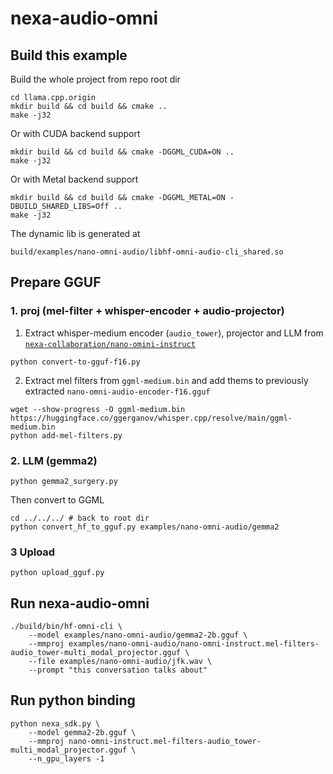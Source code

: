 # nexa-audio-omni

## Build this example

Build the whole project from repo root dir

```shell
cd llama.cpp.origin
mkdir build && cd build && cmake ..
make -j32
```

Or with CUDA backend support
```shell
mkdir build && cd build && cmake -DGGML_CUDA=ON ..
make -j32
```

Or with Metal backend support
```shell
mkdir build && cd build && cmake -DGGML_METAL=ON -DBUILD_SHARED_LIBS=Off ..
make -j32
```

The dynamic lib is generated at 
```
build/examples/nano-omni-audio/libhf-omni-audio-cli_shared.so
```

## Prepare GGUF 

### 1. proj (mel-filter + whisper-encoder + audio-projector)

1. Extract whisper-medium encoder (`audio_tower`), projector and LLM from [`nexa-collaboration/nano-omini-instruct`](https://huggingface.co/nexa-collaboration/nano-omini-instruct/tree/main?show_file_info=model.safetensors.index.json)
```shell
python convert-to-gguf-f16.py
```

2. Extract mel filters from `ggml-medium.bin` and add thems to previously extracted `nano-omni-audio-encoder-f16.gguf`
```shell
wget --show-progress -O ggml-medium.bin https://huggingface.co/ggerganov/whisper.cpp/resolve/main/ggml-medium.bin
python add-mel-filters.py
```

### 2. LLM (gemma2)
```shell
python gemma2_surgery.py
```
Then convert to GGML
```
cd ../../../ # back to root dir
python convert_hf_to_gguf.py examples/nano-omni-audio/gemma2
```

### 3 Upload
```
python upload_gguf.py
```

## Run nexa-audio-omni
```shell
./build/bin/hf-omni-cli \
    --model examples/nano-omni-audio/gemma2-2b.gguf \
    --mmproj examples/nano-omni-audio/nano-omni-instruct.mel-filters-audio_tower-multi_modal_projector.gguf \
    --file examples/nano-omni-audio/jfk.wav \
    --prompt "this conversation talks about"
```

## Run python binding
```
python nexa_sdk.py \
    --model gemma2-2b.gguf \
    --mmproj nano-omni-instruct.mel-filters-audio_tower-multi_modal_projector.gguf \
    --n_gpu_layers -1
```